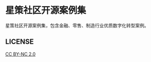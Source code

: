 # 星策社区开源案例集

星策社区开源案例集，包含金融、零售、制造行业优质数字化转型案例。

## LICENSE

[CC BY-NC 2.0](https://creativecommons.org/licenses/by-nc/2.0/deed.zh)